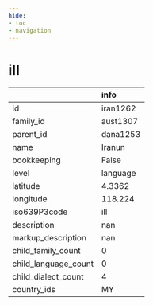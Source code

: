 ```yaml
---
hide:
- toc
- navigation
---
```

# ill
|                      | info     |
|:---------------------|:---------|
| id                   | iran1262 |
| family_id            | aust1307 |
| parent_id            | dana1253 |
| name                 | Iranun   |
| bookkeeping          | False    |
| level                | language |
| latitude             | 4.3362   |
| longitude            | 118.224  |
| iso639P3code         | ill      |
| description          | nan      |
| markup_description   | nan      |
| child_family_count   | 0        |
| child_language_count | 0        |
| child_dialect_count  | 4        |
| country_ids          | MY       |